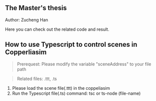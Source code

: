 ## The Master's thesis
Author: Zucheng Han

Here you can check out the related code and result.

## How to use Typescript to control scenes in Copperliasim
>Prerequest: Please modify the variable "sceneAddress" to your file path

>Related files: .ttt, .ts

1. Please load the scene file(.ttt) in the coppeliasim
2. Run the Typescript file(.ts)   command: tsc or ts-node (file-name)
